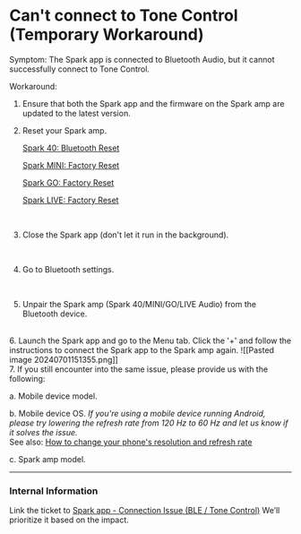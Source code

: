 # Can't connect to Tone Control (Temporary Workaround)

Symptom: The Spark app is connected to Bluetooth Audio, but it cannot successfully connect to Tone Control.

Workaround:

1. Ensure that both the Spark app and the firmware on the Spark amp are updated to the latest version. 
   <br>
2. Reset your Spark amp. 
   
   [Spark 40: Bluetooth Reset](https://help.positivegrid.com/hc/en-us/articles/8283231788685-Reset-Bluetooth-on-Spark-amp)
   
   [Spark MINI: Factory Reset](https://help.positivegrid.com/hc/en-us/articles/5987144973453-Factory-Reset-for-Spark-MINI)
   
   [Spark GO: Factory Reset](https://help.positivegrid.com/hc/en-us/articles/13745048863757-Factory-Reset-for-Spark-GO)
   
   [Spark LIVE: Factory Reset](https://help.positivegrid.com/hc/en-us/articles/23210125423501-Factory-Reset-for-Spark-LIVE)
   
   <br>
3. Close the Spark app (don't let it run in the background).
   
   <br>
4. Go to Bluetooth settings. 
   
   <br>
5. Unpair the Spark amp (Spark 40/MINI/GO/LIVE Audio) from the Bluetooth device.
   
<br>
6. Launch the Spark app and go to the Menu tab. Click the '+' and follow the instructions to connect the Spark app to the Spark amp again. 
   ![[Pasted image 20240701151355.png]]
<br>
7. If you still encounter into the same issue, please provide us with the following:

a. Mobile device model.

b. Mobile device OS.
   *If you're using a mobile device running Android, please try lowering the refresh rate from 120 Hz to 60 Hz and let us know if it solves the issue.*	   
   See also:
  [How to change your phone's resolution and refresh rate](https://www.androidcentral.com/how-change-your-phones-resolution-and-refresh-rate)    

c. Spark amp model.


---
### Internal Information
Link the ticket to [Spark app - Connection Issue (BLE / Tone Control)](https://positivegrid.zendesk.com/agent/tickets/480424) We’ll prioritize it based on the impact.